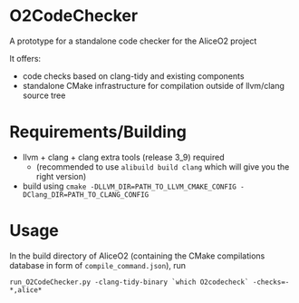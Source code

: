 # O2CodeChecker
A prototype for a standalone code checker for the AliceO2 project

It offers:
  * code checks based on clang-tidy and existing components
  * standalone CMake infrastructure for compilation outside of llvm/clang source tree

# Requirements/Building

  * llvm + clang + clang extra tools (release 3_9) required
    * (recommended to use `alibuild build clang` which will give you the right version)
  * build using `cmake -DLLVM_DIR=PATH_TO_LLVM_CMAKE_CONFIG -DClang_DIR=PATH_TO_CLANG_CONFIG`

# Usage

In the build directory of AliceO2 (containing the CMake compilations database in form of `compile_command.json`), run

    run_O2CodeChecker.py -clang-tidy-binary `which O2codecheck` -checks=-*,alice*
